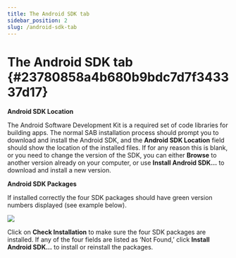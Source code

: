 ```yaml
---
title: The Android SDK tab
sidebar_position: 2
slug: /android-sdk-tab
---
```


# The Android SDK tab {#23780858a4b680b9bdc7d7f343337d17}

**Android SDK Location**

The Android Software Development Kit is a required set of code libraries for building apps. The normal SAB installation process should prompt you to download and install the Android SDK, and the **Android SDK Location** field should show the location of the installed files. If for any reason this is blank, or you need to change the version of the SDK, you can either **Browse** to another version already on your computer, or use **Install Android SDK…** to download and install a new version.

**Android SDK Packages**

If installed correctly the four SDK packages should have green version numbers displayed (see example below).

![](/notion_imgs/android-sdk-tab.23780858-a4b6-8089-9307-c08176b053c7.png)

Click on **Check Installation** to make sure the four SDK packages are installed. If any of the four fields are listed as ‘Not Found,’ click **Install Android SDK…** to install or reinstall the packages.

